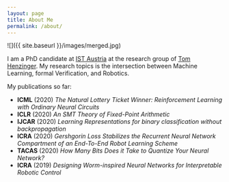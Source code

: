 ```yaml
---
layout: page
title: About Me
permalink: /about/
---
```


![]({{ site.baseurl }}/images/merged.jpg)

I am a PhD candidate at [IST Austria](https://ist.ac.at/) at the research group of [Tom Henzinger](https://ist.ac.at/en/research/henzinger-group/).
My research topics is the intersection between Machine Learning, formal Verification, and Robotics.

My publications so far:
- **ICML** (2020) *The Natural Lottery Ticket Winner: Reinforcement Learning with Ordinary Neural Circuits*
- **ICLR** (2020) *An SMT Theory of Fixed-Point Arithmetic*
- **IJCAR** (2020) *Learning Representations for binary classification without backpropagation*
- **ICRA** (2020) *Gershgorin Loss Stabilizes the Recurrent Neural Network Compartment of an End-To-End Robot Learning Scheme*
- **TACAS** (2020) *How Many Bits Does it Take to Quantize Your Neural Network?*
- **ICRA** (2019) *Designing Worm-inspired Neural Networks for Interpretable Robotic Control*

